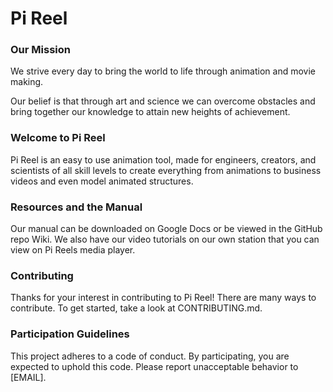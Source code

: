 # Pi Reel

### Our Mission   
We strive every day to bring the world to life through animation and movie making.

Our belief is that through art and science we can overcome obstacles and bring together our knowledge to attain new heights of achievement.

### Welcome to Pi Reel
  Pi Reel is an easy to use animation tool, made for engineers, creators, and scientists of all skill levels to create everything from animations 
  to business videos and even model animated structures.  

### Resources and the Manual  
  Our manual can be downloaded on Google Docs or be viewed in the GitHub repo Wiki. We also have our video tutorials on our own station that you can view on Pi Reels media player.  

### Contributing   
  Thanks for your interest in contributing to Pi Reel! There are many ways to contribute. To get started, take a look at CONTRIBUTING.md.  

### Participation Guidelines  
  This project adheres to a code of conduct. By participating, you are expected to uphold this code. 
  Please report unacceptable behavior to [EMAIL].  


